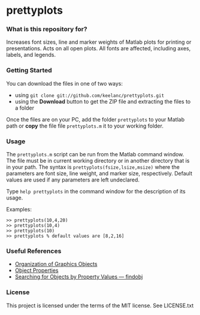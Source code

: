# prettyplots #


### What is this repository for? ###

Increases font sizes, line and marker weights of Matlab plots for printing or presentations. Acts on all open plots. All fonts are affected, including axes, labels, and legends.


### Getting Started ###
You can download the files in one of two ways:

* using `git clone git://github.com/keelanc/prettyplots.git`
* using the **Download** button to get the ZIP file and extracting the files to
  a folder

Once the files are on your PC, add the folder `prettyplots` to your Matlab 
path or **copy** the file file `prettyplots.m` it to your working folder.


### Usage

The `prettyplots.m` script can be run from the Matlab command window. The file must be in current working directory or in another directory that is in your path. The syntax is `prettyplots(fsize,lsize,msize)` where the parameters are font size, line weight, and marker size, respectively. Default values are used if any parameters are left undeclared.

Type `help prettyplots` in the command window for the description of its usage.

Examples:

    >> prettyplots(10,4,20)
    >> prettyplots(10,4)
    >> prettyplots(10)
    >> prettyplots % default values are [8,2,16]


### Useful References ###

* [Organization of Graphics Objects](http://www.mathworks.com/help/matlab/creating_plots/organization-of-graphics-objects.html)
* [Object Properties](http://www.mathworks.com/help/matlab/creating_plots/object-properties.html)
* [Searching for Objects by Property Values — findobj](http://www.mathworks.com/help/matlab/creating_plots/accessing-object-handles.html#f7-18979)


### License ###

This project is licensed under the terms of the MIT license. See LICENSE.txt
